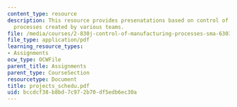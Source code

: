 ```yaml
---
content_type: resource
description: This resource provides presenatations based on control of manufacturing
  processes created by various teams.
file: /media/courses/2-830j-control-of-manufacturing-processes-sma-6303-spring-2008/bccdcf38b8bd7c972b70df5edb6ec30a_projects_schedu.pdf
file_type: application/pdf
learning_resource_types:
- Assignments
ocw_type: OCWFile
parent_title: Assignments
parent_type: CourseSection
resourcetype: Document
title: projects_schedu.pdf
uid: bccdcf38-b8bd-7c97-2b70-df5edb6ec30a
---
```

